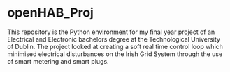 # openHAB_Proj
This repository is the Python environment for my final year project of an Electrical and Electronic bachelors degree at the Technological University of Dublin. The project looked at creating a soft real time control loop which minimised electrical disturbances on the Irish Grid System through the use of smart metering and smart plugs.
